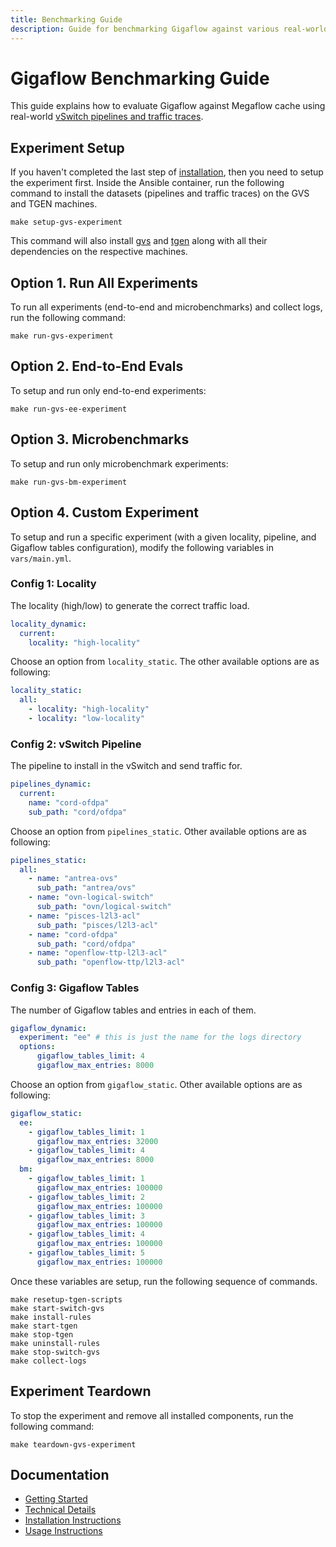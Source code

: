 ```yaml
---
title: Benchmarking Guide
description: Guide for benchmarking Gigaflow against various real-world workloads
---
```


# Gigaflow Benchmarking Guide

This guide explains how to evaluate Gigaflow against Megaflow cache using real-world [vSwitch pipelines and traffic traces](installation.md).

## Experiment Setup

If you haven't completed the last step of [installation](installation.md#gvs-and-tgen-installation), then you need to setup the experiment first.
Inside the Ansible container, run the following command to install the datasets (pipelines and traffic traces) on the GVS and TGEN machines.

```shell title="Ansible Container"
make setup-gvs-experiment
```

This command will also install [gvs](https://github.com/gigaflow-vswitch/gvs) and [tgen](https://github.com/gigaflow-vswitch/tgen) along with all their dependencies on the respective machines.

<!-- ## Experiment Options -->

## Option 1. Run All Experiments

To run all experiments (end-to-end and microbenchmarks) and collect logs, run the following command:

```shell title="Ansible Container"
make run-gvs-experiment
```

## Option 2. End-to-End Evals

To setup and run only end-to-end experiments:

```shell title="Ansible Container"
make run-gvs-ee-experiment
```

## Option 3. Microbenchmarks
To setup and run only microbenchmark experiments:

```shell title="Ansible Container"
make run-gvs-bm-experiment
```

## Option 4. Custom Experiment

To setup and run a specific experiment (with a given locality, pipeline, and Gigaflow tables configuration), modify the following variables in `vars/main.yml`.

### Config 1: Locality

The locality (high/low) to generate the correct traffic load. 

```yaml title="vars/main.yml" linenums="68"
locality_dynamic:
  current:
    locality: "high-locality"
```

Choose an option from `locality_static`.
The other available options are as following:

```yaml title="vars/main.yml" linenums="72"
locality_static:
  all:
    - locality: "high-locality"
    - locality: "low-locality"
```

### Config 2: vSwitch Pipeline

The pipeline to install in the vSwitch and send traffic for.

```yaml title="vars/main.yml" linenums="77"
pipelines_dynamic: 
  current: 
    name: "cord-ofdpa"
    sub_path: "cord/ofdpa"
```

Choose an option from `pipelines_static`.
Other available options are as following:

```yaml title="vars/main.yml" linenums="82"
pipelines_static:
  all:
    - name: "antrea-ovs"
      sub_path: "antrea/ovs"
    - name: "ovn-logical-switch"
      sub_path: "ovn/logical-switch"
    - name: "pisces-l2l3-acl"
      sub_path: "pisces/l2l3-acl"
    - name: "cord-ofdpa"
      sub_path: "cord/ofdpa"
    - name: "openflow-ttp-l2l3-acl"
      sub_path: "openflow-ttp/l2l3-acl"
```

### Config 3: Gigaflow Tables

The number of Gigaflow tables and entries in each of them.

```yaml title="vars/main.yml" linenums="95"
gigaflow_dynamic:
  experiment: "ee" # this is just the name for the logs directory
  options:
      gigaflow_tables_limit: 4
      gigaflow_max_entries: 8000
```

Choose an option from `gigaflow_static`.
Other available options are as following:

```yaml title="vars/main.yml" linenums="101"
gigaflow_static:
  ee:
    - gigaflow_tables_limit: 1
      gigaflow_max_entries: 32000
    - gigaflow_tables_limit: 4
      gigaflow_max_entries: 8000
  bm:
    - gigaflow_tables_limit: 1
      gigaflow_max_entries: 100000
    - gigaflow_tables_limit: 2
      gigaflow_max_entries: 100000
    - gigaflow_tables_limit: 3
      gigaflow_max_entries: 100000
    - gigaflow_tables_limit: 4
      gigaflow_max_entries: 100000
    - gigaflow_tables_limit: 5
      gigaflow_max_entries: 100000
```

Once these variables are setup, run the following sequence of commands. 

```shell title="Ansible Container"
make resetup-tgen-scripts
make start-switch-gvs 
make install-rules
make start-tgen
make stop-tgen
make uninstall-rules 
make stop-switch-gvs
make collect-logs
```

## Experiment Teardown

To stop the experiment and remove all installed components, run the following command:

```shell title="Ansible Container"
make teardown-gvs-experiment
```

<!-- ## Results

The following table compares the iteration time (**s/it**) for different communication strategies, lower is better:

### Analysis -->

## Documentation

* [Getting Started](getting-started.md)
* [Technical Details](technical-details.md)
* [Installation Instructions](installation.md)
* [Usage Instructions](usage.md)